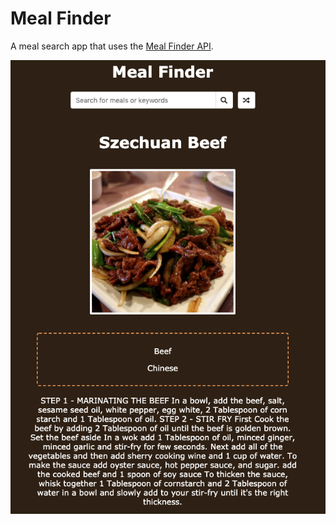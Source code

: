 # Meal Finder
A meal search app that uses the [Meal Finder API](https://www.themealdb.com/api.php).

![](docs/meal-finder.png)